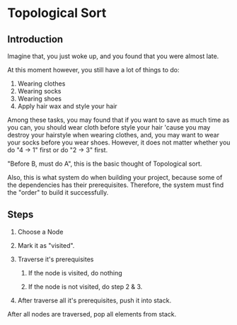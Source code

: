 # Topological Sort

## Introduction

Imagine that, you just woke up, and you found that you were almost late.

At this moment however, you still have a lot of things to do:

1. Wearing clothes
2. Wearing socks
3. Wearing shoes
4. Apply hair wax and style your hair

Among these tasks, you may found that if you want to save as much time as you can,
you should wear cloth before style your hair 'cause you may destroy your hairstyle when wearing clothes, and, you may want to wear your socks before you wear shoes.
However, it does not matter whether you do "4 -> 1" first or do "2 -> 3" first.

"Before B, must do A", this is the basic thought of Topological sort.

Also, this is what system do when building your project, because some of the dependencies has their prerequisites. Therefore, the system must find the "order" to build it successfully.

## Steps

1. Choose a Node
2. Mark it as "visited".
3. Traverse it's prerequisites

    1.   If the node is visited, do nothing

    2.   If the node is not visited, do step 2 & 3.

4. After traverse all it's prerequisites, push it into stack.

After all nodes are traversed, pop all elements from stack.
